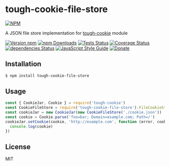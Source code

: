 # tough-cookie-file-store

[![NPM](https://nodei.co/npm/tough-cookie-file-store.png?downloads=true&downloadRank=true&stars=true)](https://nodei.co/npm/tough-cookie-file-store/)

A JSON file store implementation for [tough-cookie][0] module

[![Version npm](https://img.shields.io/npm/v/tough-cookie-file-store.svg)](https://www.npmjs.com/package/tough-cookie-file-store)
[![npm Downloads](https://img.shields.io/npm/dw/tough-cookie-file-store.svg)](https://npmcharts.com/compare/tough-cookie-file-store?minimal=true)
[![Tests Status](https://github.com/ivanmarban/tough-cookie-file-store/actions/workflows/tests.yml/badge.svg?branch=master)](https://github.com/ivanmarban/tough-cookie-file-store/actions/workflows/tests.yml)
[![Coverage Status](https://coveralls.io/repos/github/ivanmarban/tough-cookie-file-store/badge.svg?branch=master)](https://coveralls.io/github/ivanmarban/tough-cookie-file-store?branch=master)
[![dependencies Status](https://david-dm.org/ivanmarban/tough-cookie-file-store/status.svg)](https://david-dm.org/ivanmarban/tough-cookie-file-store)
[![JavaScript Style Guide](https://img.shields.io/badge/code_style-standard-brightgreen.svg)](https://standardjs.com)
[![Donate](https://img.shields.io/badge/Donate-PayPal-blue.svg)](https://www.paypal.com/cgi-bin/webscr?cmd=_s-xclick&hosted_button_id=4DELQKMDMDQY4)

## Installation
``` sh
$ npm install tough-cookie-file-store
```

## Usage
``` js
const { CookieJar, Cookie } = require('tough-cookie')
const CookieFileStore = require('tough-cookie-file-store').FileCookieStore
const cookieJar = new CookieJar(new CookieFileStore('./cookie.json'))
const cookie = Cookie.parse('foo=bar; Domain=example.com; Path=/')
cookieJar.setCookie(cookie, 'http://example.com', function (error, cookie) {
  console.log(cookie)
})
```

## License
MIT

[0]: https://github.com/salesforce/tough-cookie
